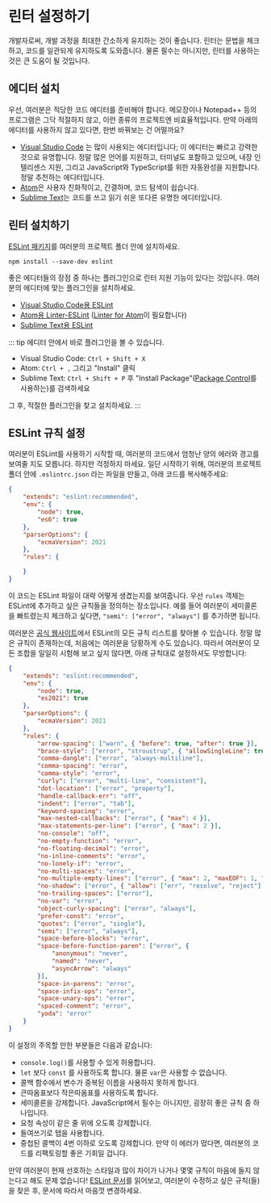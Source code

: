 # 린터 설정하기

개발자로써, 개발 과정을 최대한 간소하게 유지하는 것이 좋습니다. 린터는 문법을 체크하고, 코드를 일관되게 유지하도록 도와줍니다. 물론 필수는 아니지만, 린터를 사용하는 것은 큰 도움이 될 것입니다.

## 에디터 설치

우선, 여러분은 적당한 코드 에디터를 준비해야 합니다. 메모장이나 Notepad++ 등의 프로그램은 그닥 적절하지 않고, 이런 종류의 프로젝트엔 비효율적입니다. 만약 아래의 에디터를 사용하지 않고 있다면, 한번 바꿔보는 건 어떨까요?

* [Visual Studio Code](https://code.visualstudio.com/) 는 많이 사용되는 에디터입니다; 이 에디터는 빠르고 강력한 것으로 유명합니다. 정말 많은 언어를 지원하고, 터미널도 포함하고 있으며, 내장 인텔리센스 지원, 그리고 JavaScript와 TypeScript를 위한 자동완성을 지원합니다. 정말 추천하는 에디터입니다.
* [Atom](https://atom.io/)은 사용자 친화적이고, 간결하며, 코드 탐색이 쉽습니다.
* [Sublime Text](https://www.sublimetext.com/)는 코드를 쓰고 읽기 쉬운 또다른 유명한 에디터입니다.

## 린터 설치하기

[ESLint 패키지](https://www.npmjs.com/package/eslint)를 여러분의 프로젝트 폴더 안에 설치하세요.

```bash:no-line-numbers
npm install --save-dev eslint
```

좋은 에디터들의 장점 중 하나는 플러그인으로 린터 지원 기능이 있다는 것입니다. 여러분의 에디터에 맞는 플러그인을 설치하세요.

* [Visual Studio Code용 ESLint](https://marketplace.visualstudio.com/items?itemName=dbaeumer.vscode-eslint)
* [Atom용 Linter-ESLint](https://atom.io/packages/linter-eslint) ([Linter for Atom](https://atom.io/packages/linter)이 필요합니다)
* [Sublime Text용 ESLint](https://packagecontrol.io/packages/ESLint)

::: tip
에디터 안에서 바로 플러그인을 볼 수 있습니다.

- Visual Studio Code: `Ctrl + Shift + X`
- Atom: `Ctrl + ,` 그리고 "Install" 클릭
- Sublime Text: `Ctrl + Shift + P` 후 "Install Package"([Package Control](https://packagecontrol.io/installation)를 사용하는)를 검색하세요

그 후, 적절한 플러그인을 찾고 설치하세요.
:::

## ESLint 규칙 설정

여러분이 ESLint를 사용하기 시작할 때, 여러분의 코드에서 엄청난 양의 에러와 경고를 보여줄 지도 모릅니다. 하지만 걱정하지 마세요. 일단 시작하기 위해, 여러분의 프로젝트 폴더 안에 `.eslintrc.json` 라는 파일을 만들고, 아래 코드를 복사해주세요:

```json
{
	"extends": "eslint:recommended",
	"env": {
		"node": true,
		"es6": true
	},
	"parserOptions": {
		"ecmaVersion": 2021
	},
	"rules": {

	}
}
```

이 코드는 ESLint 파일이 대략 어떻게 생겼는지를 보여줍니다. 우선 `rules` 객체는 ESLint에 추가하고 싶은 규칙들을 정의하는 장소입니다. 예를 들어 여러분이 세미콜론을 빠트렸는지 체크하고 싶다면, `"semi": ["error", "always"]` 를 추가하면 됩니다.

여러분은 [공식 웹사이트](https://eslint.org/docs/rules)에서 ESLint의 모든 규칙 리스트를 찾아볼 수 있습니다. 정말 많은 규칙이 존재하는데, 처음에는 여러분을 당황하게 수도 있습니다. 따라서 여러분이 모든 조합을 일일히 시험해 보고 싶지 않다면, 아래 규칙대로 설정하셔도 무방합니다:

```json {11-47}
{
	"extends": "eslint:recommended",
	"env": {
		"node": true,
		"es2021": true
	},
	"parserOptions": {
		"ecmaVersion": 2021
	},
	"rules": {
		"arrow-spacing": ["warn", { "before": true, "after": true }],
		"brace-style": ["error", "stroustrup", { "allowSingleLine": true }],
		"comma-dangle": ["error", "always-multiline"],
		"comma-spacing": "error",
		"comma-style": "error",
		"curly": ["error", "multi-line", "consistent"],
		"dot-location": ["error", "property"],
		"handle-callback-err": "off",
		"indent": ["error", "tab"],
		"keyword-spacing": "error",
		"max-nested-callbacks": ["error", { "max": 4 }],
		"max-statements-per-line": ["error", { "max": 2 }],
		"no-console": "off",
		"no-empty-function": "error",
		"no-floating-decimal": "error",
		"no-inline-comments": "error",
		"no-lonely-if": "error",
		"no-multi-spaces": "error",
		"no-multiple-empty-lines": ["error", { "max": 2, "maxEOF": 1, "maxBOF": 0 }],
		"no-shadow": ["error", { "allow": ["err", "resolve", "reject"] }],
		"no-trailing-spaces": ["error"],
		"no-var": "error",
		"object-curly-spacing": ["error", "always"],
		"prefer-const": "error",
		"quotes": ["error", "single"],
		"semi": ["error", "always"],
		"space-before-blocks": "error",
		"space-before-function-paren": ["error", {
			"anonymous": "never",
			"named": "never",
			"asyncArrow": "always"
		}],
		"space-in-parens": "error",
		"space-infix-ops": "error",
		"space-unary-ops": "error",
		"spaced-comment": "error",
		"yoda": "error"
	}
}
```

이 설정의 주목할 만한 부분들은 다음과 같습니다:

* `console.log()`를 사용할 수 있게 허용합니다.
* `let` 보다 `const` 를 사용하도록 합니다. 물론 `var`은 사용할 수 없습니다.
* 콜백 함수에서 변수가 중복된 이름을 사용하지 못하게 합니다.
* 큰따옴표보다 작은따옴표를 사용하도록 합니다.
* 세미콜론을 강제합니다. JavaScript에서 필수는 아니지만, 굉장히 좋은 규칙 중 하나입니다.
* 요청 속성이 같은 줄 위에 오도록 강제합니다.
* 들여쓰기로 탭을 사용합니다.
* 중첩된 콜백이 4번 이하로 오도록 강제합니다. 만약 이 에러가 떴다면, 여러분의 코드를 리팩토링할 좋은 기회일 겁니다.

만약 여러분이 현재 선호하는 스타일과 많이 차이가 나거나 몇몇 규칙이 마음에 들지 않는다고 해도 문제 없습니다! [ESLint 문서](https://eslint.org/docs/rules/)를 읽어보고, 여러분이 수정하고 싶은 규칙(들)을 찾은 후, 문서에 따라서 마음껏 변경하세요.
